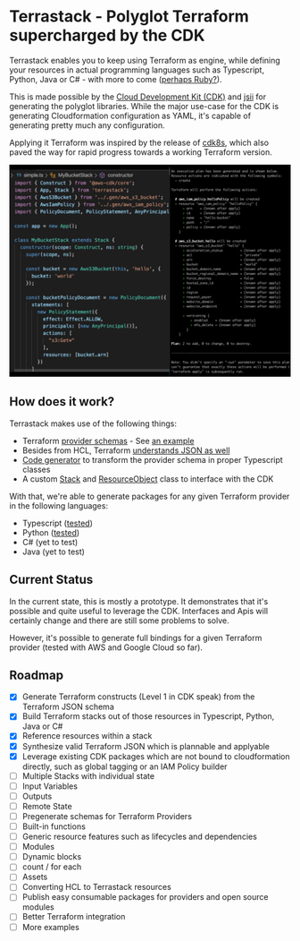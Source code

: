 # Terrastack - Polyglot Terraform supercharged by the CDK

Terrastack enables you to keep using Terraform as engine, while defining your resources in actual programming languages such as Typescript, Python, Java or C# - with more to come ([perhaps Ruby?](https://github.com/aws/jsii/issues/144)).

This is made possible by the [Cloud Development Kit (CDK)](https://github.com/aws/aws-cdk/) and [jsii](https://github.com/aws/jsii) for generating the polyglot libraries. While the major use-case for the CDK is generating Cloudformation configuration as YAML, it's capable of generating pretty much any configuration. 

Applying it Terraform was inspired by the release of [cdk8s](https://github.com/awslabs/cdk8s), which also paved the way for rapid progress towards a working Terraform version.

![terrastack](./images/terrastack.png)

## How does it work?

Terrastack makes use of the following things: 

- Terraform [provider schemas](https://www.terraform.io/docs/commands/providers/schema.html) - See [an example](./examples/provider-schema)
- Besides from HCL, Terraform [understands JSON as well](https://www.terraform.io/docs/configuration/syntax-json.html)
- [Code generator](./packages/terrastack-cli) to transform the provider schema in proper Typescript classes 
- A custom [Stack](./packages/@terrastack/core/lib/stack.ts) and [ResourceObject](./packages/@terrastack/core/lib/resource-object.ts) class to interface with the CDK 

With that, we're able to generate packages for any given Terraform provider in the following languages:

- Typescript ([tested](./examples/simple)) 
- Python ([tested](./examples/simple-python))
- C# (yet to test)
- Java (yet to test)

## Current Status

In the current state, this is mostly a prototype. It demonstrates that it's possible and quite useful to leverage the CDK. Interfaces and Apis will certainly change and there are still some problems to solve. 

However, it's possible to generate full bindings for a given Terraform provider (tested with AWS and Google Cloud so far).

## Roadmap

- [x] Generate Terraform constructs (Level 1 in CDK speak) from the Terraform JSON schema
- [x] Build Terraform stacks out of those resources in Typescript, Python, Java or C#
- [x] Reference resources within a stack
- [x] Synthesize valid Terraform JSON which is plannable and applyable
- [x] Leverage existing CDK packages which are not bound to cloudformation directly, such as global tagging or an IAM Policy builder 
- [ ] Multiple Stacks with individual state
- [ ] Input Variables
- [ ] Outputs
- [ ] Remote State
- [ ] Pregenerate schemas for Terraform Providers
- [ ] Built-in functions
- [ ] Generic resource features such as lifecycles and dependencies
- [ ] Modules
- [ ] Dynamic blocks 
- [ ] count / for each 
- [ ] Assets
- [ ] Converting HCL to Terrastack resources
- [ ] Publish easy consumable packages for providers and open source modules
- [ ] Better Terraform integration
- [ ] More examples
